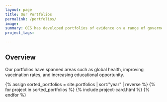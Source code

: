 ```yaml
---
layout: page
title: Our Portfolios
permalink: /portfolios/
image:
summary: OES has developed portfolios of evidence on a range of goverment-wide priorities. 
project_tags:

---
```



## Overview
Our portfolios have spanned areas such as global health, improving vaccination rates, and increasing educational opportunity. 

<div class="margin-top-4">
  <div class="grid-row grid-gap">
    {% assign sorted_portfolios = site.portfolios | sort:"year" | reverse %}
    {% for project in sorted_portfolios %}
      {% include project-card.html %}
    {% endfor %}
  </div>
</div>
